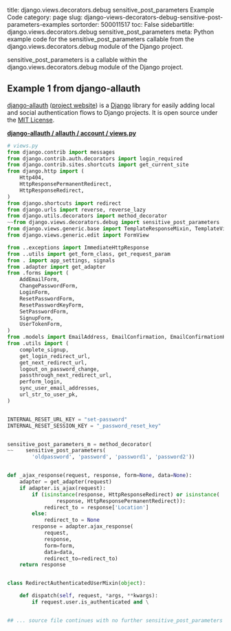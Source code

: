 title: django.views.decorators.debug sensitive_post_parameters Example Code
category: page
slug: django-views-decorators-debug-sensitive-post-parameters-examples
sortorder: 500011517
toc: False
sidebartitle: django.views.decorators.debug sensitive_post_parameters
meta: Python example code for the sensitive_post_parameters callable from the django.views.decorators.debug module of the Django project.


sensitive_post_parameters is a callable within the django.views.decorators.debug module of the Django project.


## Example 1 from django-allauth
[django-allauth](https://github.com/pennersr/django-allauth)
([project website](https://www.intenct.nl/projects/django-allauth/)) is a
[Django](/django.html) library for easily adding local and social authentication
flows to Django projects. It is open source under the
[MIT License](https://github.com/pennersr/django-allauth/blob/master/LICENSE).
         

[**django-allauth / allauth / account / views.py**](https://github.com/pennersr/django-allauth/blob/master/allauth/account/views.py)

```python
# views.py
from django.contrib import messages
from django.contrib.auth.decorators import login_required
from django.contrib.sites.shortcuts import get_current_site
from django.http import (
    Http404,
    HttpResponsePermanentRedirect,
    HttpResponseRedirect,
)
from django.shortcuts import redirect
from django.urls import reverse, reverse_lazy
from django.utils.decorators import method_decorator
~~from django.views.decorators.debug import sensitive_post_parameters
from django.views.generic.base import TemplateResponseMixin, TemplateView, View
from django.views.generic.edit import FormView

from ..exceptions import ImmediateHttpResponse
from ..utils import get_form_class, get_request_param
from . import app_settings, signals
from .adapter import get_adapter
from .forms import (
    AddEmailForm,
    ChangePasswordForm,
    LoginForm,
    ResetPasswordForm,
    ResetPasswordKeyForm,
    SetPasswordForm,
    SignupForm,
    UserTokenForm,
)
from .models import EmailAddress, EmailConfirmation, EmailConfirmationHMAC
from .utils import (
    complete_signup,
    get_login_redirect_url,
    get_next_redirect_url,
    logout_on_password_change,
    passthrough_next_redirect_url,
    perform_login,
    sync_user_email_addresses,
    url_str_to_user_pk,
)


INTERNAL_RESET_URL_KEY = "set-password"
INTERNAL_RESET_SESSION_KEY = "_password_reset_key"


sensitive_post_parameters_m = method_decorator(
~~    sensitive_post_parameters(
        'oldpassword', 'password', 'password1', 'password2'))


def _ajax_response(request, response, form=None, data=None):
    adapter = get_adapter(request)
    if adapter.is_ajax(request):
        if (isinstance(response, HttpResponseRedirect) or isinstance(
                response, HttpResponsePermanentRedirect)):
            redirect_to = response['Location']
        else:
            redirect_to = None
        response = adapter.ajax_response(
            request,
            response,
            form=form,
            data=data,
            redirect_to=redirect_to)
    return response


class RedirectAuthenticatedUserMixin(object):

    def dispatch(self, request, *args, **kwargs):
        if request.user.is_authenticated and \


## ... source file continues with no further sensitive_post_parameters examples...

```

